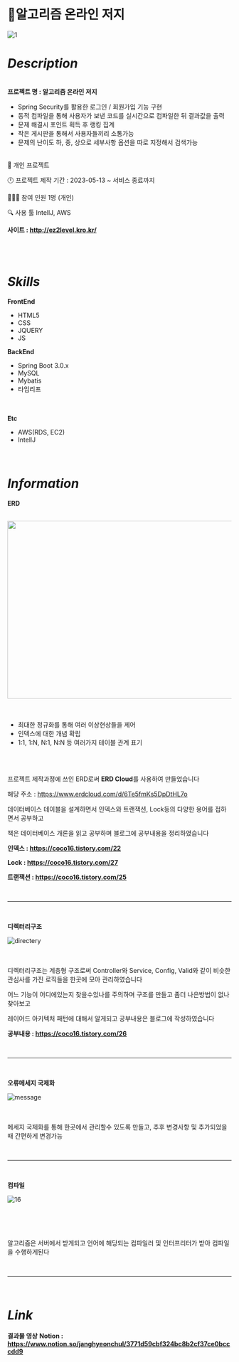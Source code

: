 # 📕알고리즘 온라인 저지


![1](https://github.com/JangHyeonChul/Algo_Project/assets/74286316/08af86c9-0d19-488e-badf-180ff26aa693)<br/>




# *Description*<br/>
**<br/>프로젝트 명 : 알고리즘 온라인 저지**




- Spring Security를 활용한 로그인 / 회원가입 기능 구현
- 동적 컴파일을 통해 사용자가 보낸 코드를 실시간으로 컴파일한 뒤 결과값을 출력
- 문제 해결시 포인트 획득 후 랭킹 집계
- 작은 게시판을 통해서 사용자들끼리 소통가능
- 문제의 난이도 하, 중, 상으로 세부사항 옵션을 따로 지정해서 검색가능

<br/>👦 개인 프로젝트

🕛 프로젝트 제작 기간 : 2023-05-13 ~ 서비스 종료까지

🧑‍🤝‍🧑 참여 인원 1명 (개인)

🔍 사용 툴 IntellJ, AWS

**사이트 : http://ez2level.kro.kr/**
<br/>
<br/>
<br/>
<br/>

# *Skills*<br/>
**FrontEnd**
- HTML5
- CSS
- JQUERY
- JS


**BackEnd**
- Spring Boot 3.0.x<br/>
- MySQL<br/>
- Mybatis<br/>
- 타임리프<br/><br/><br/>


**Etc**
- AWS(RDS, EC2)<br/>
- IntellJ<br/><br/><br/>



# *Information*<br/>

**ERD**

<br/>
<img src = "https://github.com/JangHyeonChul/Algo_Project/assets/74286316/73509d61-7873-4211-a2d4-3c8f12e7994b.png" width="700" height="400">
<br/>
<br/>
<br/>


- 최대한 정규화를 통해 여러 이상현상들을 제어
- 인덱스에 대한 개념 확립
- 1:1, 1:N, N:1, N:N 등 여러가지 테이블 관계 표기
<br/>
<br/>

프로젝트 제작과정에 쓰인 ERD로써 **ERD Cloud**를 사용하여 만들었습니다

해당 주소 : https://www.erdcloud.com/d/6Te5fmKs5DpDtHL7o

데이터베이스 테이블을 설계하면서 인덱스와 트랜잭션, Lock등의 다양한 용어를 접하면서 공부하고

책은 데이터베이스 개론을 읽고 공부하며 블로그에 공부내용을 정리하였습니다

**인덱스 : https://coco16.tistory.com/22**

**Lock : https://coco16.tistory.com/27**

**트랜잭션 : https://coco16.tistory.com/25**




<br/>

---

<br/>




**디렉터리구조**

![directery](https://github.com/JangHyeonChul/Algo_Project/assets/74286316/a336dbbc-3637-41c2-8b2a-5e3de0bb60cc)
<br/>
<br/>
<br/>

디렉터리구조는 계층형 구조로써 Controller와 Service, Config, Valid와 같이 비슷한 관심사를 가진 로직들을 한곳에 모아 관리하였습니다

어느 기능이 어디에있는지 찾을수있나를 주의하며 구조를 만들고 좀더 나은방법이 없나 찾아보고

레이어드 아키텍처 패턴에 대해서 알게되고 공부내용은 블로그에 작성하였습니다 

**공부내용 : https://coco16.tistory.com/26**



<br/>

---

<br/>

**오류메세지 국제화**


![message](https://github.com/JangHyeonChul/Algo_Project/assets/74286316/15b3c9a4-cc6b-40c9-9b32-ae1f7a401ca5)
<br/>
<br/>
<br/>


메세지 국제화를 통해 한곳에서 관리할수 있도록 만들고, 추후 변경사항 및 추가되었을때 간편하게 변경가능



<br/>

---

<br/>

**컴파일**


![16](https://github.com/JangHyeonChul/Algo_Project/assets/74286316/e1f61300-b918-438e-b763-0b9d9e7f77eb)


<br/>
<br/>
<br/>

알고리즘은 서버에서 받게되고 언어에 해당되는 컴파일러 및 인터프리터가 받아 컴파일을 수행하게된다





<br/>

---

<br/>


# *Link*<br/>

**결과물 영상**
**Notion : https://www.notion.so/janghyeonchul/3771d59cbf324bc8b2cf37ce0bcccdd9**














